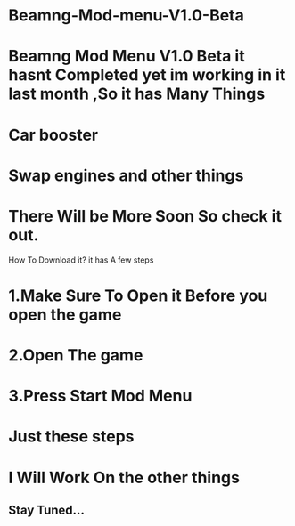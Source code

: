 # Beamng-Mod-menu-V1.0-Beta
# Beamng Mod Menu V1.0 Beta it hasnt Completed yet im working in it last month ,So it has Many Things 
# Car booster
# Swap engines and other things 
# There Will be More Soon  So check it out.





How To Download it?
it has A few steps

# 1.Make Sure To Open it Before you open the game


# 2.Open The game


# 3.Press Start Mod Menu



# Just these steps

# I Will Work On the other things 

## Stay Tuned...
